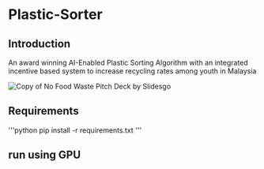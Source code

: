 # Plastic-Sorter
## Introduction
An award winning AI-Enabled Plastic Sorting Algorithm with an integrated incentive based system to increase recycling rates among youth in Malaysia


![Copy of No Food Waste Pitch Deck by Slidesgo](https://user-images.githubusercontent.com/43636043/130267199-c30f3fdd-b152-4f26-9584-5dae83660c1e.png)


## Requirements
'''python
pip install -r requirements.txt
'''
## run using GPU
